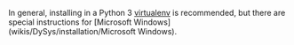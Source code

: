 In general, installing in a Python 3
[virtualenv](wikis/DySys/installation/virtualenv) is recommended, but
there are special instructions for [Microsoft
Windows](wikis/DySys/installation/Microsoft Windows).
